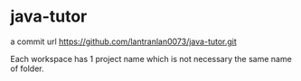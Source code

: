 # java-tutor
a
commit url
https://github.com/lantranlan0073/java-tutor.git

Each workspace has 1 project name which is not necessary the same name of folder.
 